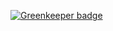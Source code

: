 

[![Greenkeeper badge](https://badges.greenkeeper.io/canjs/stealjs-example.svg)](https://greenkeeper.io/)